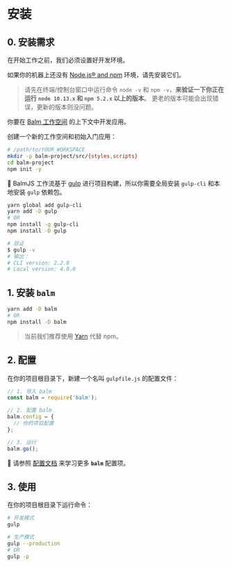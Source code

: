# 安装

## 0. 安装需求

在开始工作之前，我们必须设置好开发环境。

如果你的机器上还没有 [Node.js® and npm](https://nodejs.org/en/download/) 环境，请先安装它们。

> 请先在终端/控制台窗口中运行命令 `node -v` 和 `npm -v`，**来验证一下你正在运行 `node 10.13.x` 和 `npm 5.2.x` 以上的版本**。 更老的版本可能会出现错误，更新的版本则没问题。

你要在 [Balm 工作空间](./structure.md) 的上下文中开发应用。

创建一个新的工作空间和初始入门应用：

```sh
# /path/to/YOUR_WORKSPACE
mkdir -p balm-project/src/{styles,scripts}
cd balm-project
npm init -y
```

:bell: BalmJS 工作流基于 [gulp](https://gulpjs.com/) 进行项目构建，所以你需要全局安装 `gulp-cli` 和本地安装 `gulp` 依赖包。

```sh
yarn global add gulp-cli
yarn add -D gulp
# OR
npm install -g gulp-cli
npm install -D gulp

# 验证
$ gulp -v
# 输出：
# CLI version: 2.2.0
# Local version: 4.0.0
```

## 1. 安装 **`balm`**

```sh
yarn add -D balm
# OR
npm install -D balm
```

> 当前我们推荐使用 [Yarn](https://yarnpkg.com/en/docs/install) 代替 npm。

## 2. 配置

在你的项目根目录下，新建一个名叫 `gulpfile.js` 的配置文件：

```js
// 1. 导入 balm
const balm = require('balm');

// 2. 配置 balm
balm.config = {
  // 你的项目配置
};

// 3. 运行
balm.go();
```

:page_with_curl: 请参照 [配置文档](../config/) 来学习更多 **`balm`** 配置项。

## 3. 使用

在你的项目根目录下运行命令：

```sh
# 开发模式
gulp

# 生产模式
gulp --production
# OR
gulp -p
```
